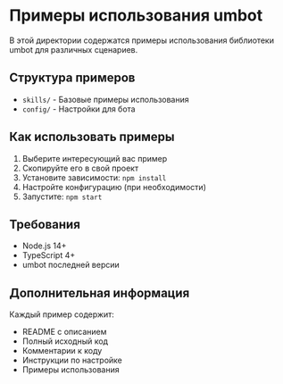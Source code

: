 # Примеры использования umbot

В этой директории содержатся примеры использования библиотеки umbot для различных сценариев.

## Структура примеров

- `skills/` - Базовые примеры использования
- `config/` - Настройки для бота

## Как использовать примеры

1. Выберите интересующий вас пример
2. Скопируйте его в свой проект
3. Установите зависимости: `npm install`
4. Настройте конфигурацию (при необходимости)
5. Запустите: `npm start`

## Требования

- Node.js 14+
- TypeScript 4+
- umbot последней версии

## Дополнительная информация

Каждый пример содержит:

- README с описанием
- Полный исходный код
- Комментарии к коду
- Инструкции по настройке
- Примеры использования 
